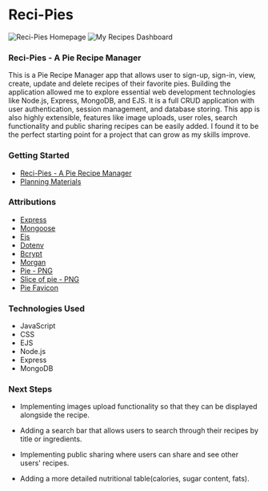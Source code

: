 # Reci-Pies
![Reci-Pies Homepage](https://i.imgur.com/5d6uRNZ.png)
![My Recipes Dashboard](https://i.imgur.com/k4yaQwu.png)

### Reci-Pies - A Pie Recipe Manager
 This is a Pie Recipe Manager app that allows user to sign-up, sign-in, view, create, update and delete recipes of their favorite pies. Building the application allowed me to explore essential web development technologies like Node.js, Express, MongoDB, and EJS. It is a full CRUD application with user authentication, session management, and database storing. This app is also highly extensible, features like image uploads, user roles, search functionality and public sharing recipes can be easily added. I found it to be the perfect starting point for a project that can grow as my skills improve. 

### Getting Started 
* [Reci-Pies - A Pie Recipe Manager](https://reci-pies-ef82fcb71f78.herokuapp.com/)
* [Planning Materials](https://trello.com/b/JvV0dhBT/reci-pie)

### Attributions
* [Express](https://www.npmjs.com/package/express)
* [Mongoose](https://www.npmjs.com/package/mongoose)
* [Ejs](https://www.npmjs.com/package/ejs)
* [Dotenv](https://www.npmjs.com/package/dotenv)
* [Bcrypt](https://www.npmjs.com/package/bcrypt)
* [Morgan](https://www.npmjs.com/package/morgan)
* [Pie - PNG](https://www.pngegg.com/en/png-zhbmf)
* [Slice of pie - PNG](https://pngtree.com/freepng/happy-thanksgiving-with-slice-pumpkin-pie_5512168.html)
* [Pie Favicon](https://favicon.io/emoji-favicons/pie/)

### Technologies Used
* JavaScript
* CSS
* EJS
* Node.js
* Express
* MongoDB

### Next Steps

* Implementing images upload functionality so that they can be displayed alongside the recipe.

* Adding a search bar that allows users to search through their recipes by title or ingredients.

* Implementing public sharing where users can share and see other users' recipes. 

* Adding a more detailed nutritional table(calories, sugar content, fats). 